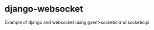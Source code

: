 django-websocket
================

Example of django and websocket using gvent-socketio and socketio.js